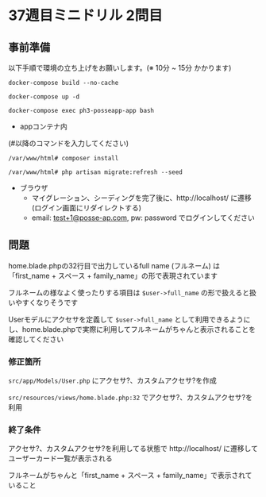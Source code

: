 # 37週目ミニドリル 2問目

## 事前準備

以下手順で環境の立ち上げをお願いします。(※ 10分 ~ 15分 かかります)

`docker-compose build --no-cache`

`docker-compose up -d`

`docker-compose exec ph3-posseapp-app bash`

- appコンテナ内

(#以降のコマンドを入力してください)

`/var/www/html# composer install`

`/var/www/html# php artisan migrate:refresh --seed`

- ブラウザ
  - マイグレーション、シーディングを完了後に、http://localhost/ に遷移(ログイン画面にリダイレクトする)
  - email: test+1@posse-ap.com, pw: password でログインしてください

## 問題

home.blade.phpの32行目で出力しているfull name (フルネーム) は「first_name + スペース + family_name」の形で表現されています

フルネームの様なよく使ったりする項目は `$user->full_name` の形で扱えると扱いやすくなりそうです

Userモデルにアクセサを定義して `$user->full_name` として利用できるようにし、home.blade.phpで実際に利用してフルネームがちゃんと表示されることを確認してください

### 修正箇所

`src/app/Models/User.php` にアクセサ?、カスタムアクセサ?を作成

`src/resources/views/home.blade.php:32` でアクセサ?、カスタムアクセサ?を利用


### 終了条件

アクセサ?、カスタムアクセサ?を利用してる状態で http://localhost/ に遷移してユーザーカード一覧が表示される

フルネームがちゃんと「first_name + スペース + family_name」で表示されていること
